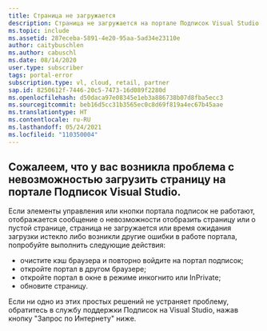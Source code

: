 ```yaml
---
title: Страница не загружается
description: Страница не загружается на портале Подписок Visual Studio.
ms.topic: include
ms.assetid: 287eceba-5891-4e20-95aa-5ad34e23110e
author: caitybuschlen
ms.author: cabuschl
ms.date: 08/14/2020
user.type: subscriber
tags: portal-error
subscription.type: vl, cloud, retail, partner
sap.id: 8250612f-7446-20c5-7473-16d089f2280d
ms.openlocfilehash: d50daca97e08345e1eb3a886738b07d8fba5ecc3
ms.sourcegitcommit: beb16d5cc31b3565ec0c8d69f819a4ec67b45aae
ms.translationtype: HT
ms.contentlocale: ru-RU
ms.lasthandoff: 05/24/2021
ms.locfileid: "110350004"
---
```

## <a name="were-sorry-to-hear-that-youre-experiencing-an-issue-with-a-page-not-loading-while-using-the-visual-studio-subscriptions-portal"></a>Сожалеем, что у вас возникла проблема с невозможностью загрузить страницу на портале Подписок Visual Studio. 

Если элементы управления или кнопки портала подписок не работают, отображается сообщение о невозможности отобразить страницу или о пустой странице, страница не загружается или время ожидания загрузки истекло либо возникли другие ошибки в работе портала, попробуйте выполнить следующие действия: 

* очистите кэш браузера и повторно войдите на портал подписок; 
* откройте портал в другом браузере; 
* откройте портал в окне в режиме инкогнито или InPrivate; 
* обновите страницу.  

Если ни одно из этих простых решений не устраняет проблему, обратитесь в службу поддержки Подписок на Visual Studio, нажав кнопку "Запрос по Интернету" ниже. 